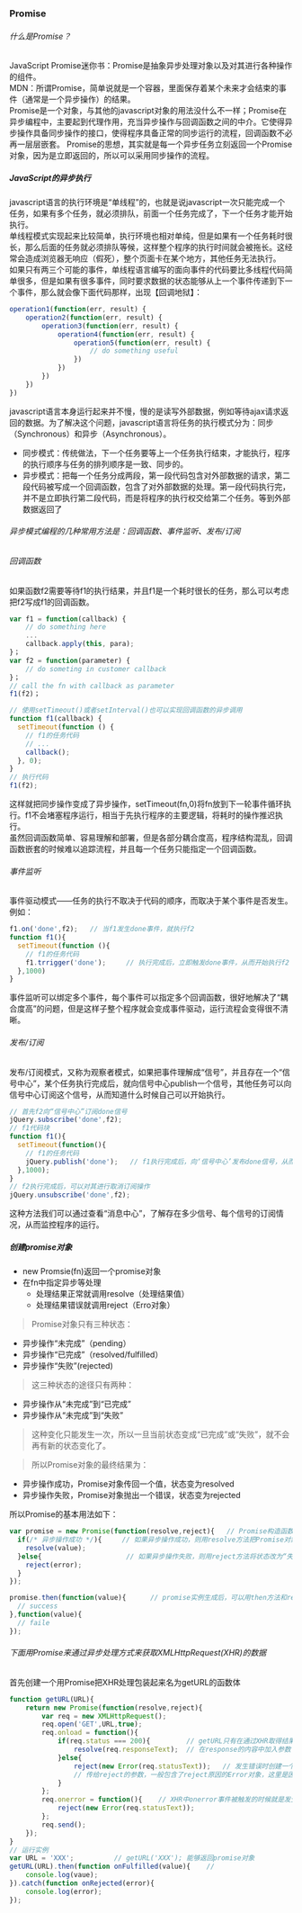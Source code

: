 ### Promise
###### 什么是Promise？
JavaScript Promise迷你书：Promise是抽象异步处理对象以及对其进行各种操作的组件。  <br>
MDN：所谓Promise，简单说就是一个容器，里面保存着某个未来才会结束的事件（通常是一个异步操作）的结果。 <br>
Promise是一个对象，与其他的javascript对象的用法没什么不一样；Promise在异步编程中，主要起到代理作用，充当异步操作与回调函数之间的中介。它使得异步操作具备同步操作的接口，使得程序具备正常的同步运行的流程，回调函数不必再一层层嵌套。
Promise的思想，其实就是每一个异步任务立刻返回一个Promise对象，因为是立即返回的，所以可以采用同步操作的流程。
##### JavaScript的异步执行
javascript语言的执行环境是“单线程”的，也就是说javascript一次只能完成一个任务，如果有多个任务，就必须排队，前面一个任务完成了，下一个任务才能开始执行。 <br>
单线程模式实现起来比较简单，执行环境也相对单纯，但是如果有一个任务耗时很长，那么后面的任务就必须排队等候，这样整个程序的执行时间就会被拖长。这经常会造成浏览器无响应（假死），整个页面卡在某个地方，其他任务无法执行。 <br>
如果只有两三个可能的事件，单线程语言编写的面向事件的代码要比多线程代码简单很多，但是如果有很多事件，同时要求数据的状态能够从上一个事件传递到下一个事件，那么就会像下面代码那样，出现【回调地狱】：
```javascript
operation1(function(err, result) {
    operation2(function(err, result) {
        operation3(function(err, result) {
            operation4(function(err, result) {
                operation5(function(err, result) {
                    // do something useful
                })
            })
        })
    })
})
```
javascript语言本身运行起来并不慢，慢的是读写外部数据，例如等待ajax请求返回的数据。为了解决这个问题，javascript语言将任务的执行模式分为：同步（Synchronous）和异步（Asynchronous）。
* 同步模式：传统做法，下一个任务要等上一个任务执行结束，才能执行，程序的执行顺序与任务的排列顺序是一致、同步的。
* 异步模式：把每一个任务分成两段，第一段代码包含对外部数据的请求，第二段代码被写成一个回调函数，包含了对外部数据的处理。第一段代码执行完，并不是立即执行第二段代码，而是将程序的执行权交给第二个任务。等到外部数据返回了

###### 异步模式编程的几种常用方法是：回调函数、事件监听、发布/订阅
###### 回调函数
如果函数f2需要等待f1的执行结果，并且f1是一个耗时很长的任务，那么可以考虑把f2写成f1的回调函数。
```javascript
var f1 = function(callback) {
    // do something here
    ...
    callback.apply(this, para);
}；
var f2 = function(parameter) {
    // do someting in customer callback
}；
// call the fn with callback as parameter
f1(f2)；

// 使用setTimeout()或者setInterval()也可以实现回调函数的异步调用
function f1(callback) {
  setTimeout(function () {
    // f1的任务代码
    // ...
    callback();
  }, 0);
}
// 执行代码
f1(f2);
```
这样就把同步操作变成了异步操作，setTimeout(fn,0)将fn放到下一轮事件循环执行。f1不会堵塞程序运行，相当于先执行程序的主要逻辑，将耗时的操作推迟执行。 <br>
虽然回调函数简单、容易理解和部署，但是各部分耦合度高，程序结构混乱，回调函数嵌套的时候难以追踪流程，并且每一个任务只能指定一个回调函数。

###### 事件监听
事件驱动模式——任务的执行不取决于代码的顺序，而取决于某个事件是否发生。例如：
```javascript
f1.on('done',f2);   // 当f1发生done事件，就执行f2
function f1(){
  setTimeout(function (){
    // f1的任务代码
    f1.trrigger('done');     // 执行完成后，立即触发done事件，从而开始执行f2
  },1000)
}
```
事件监听可以绑定多个事件，每个事件可以指定多个回调函数，很好地解决了“耦合度高”的问题，但是这样子整个程序就会变成事件驱动，运行流程会变得很不清晰。

###### 发布/订阅
发布/订阅模式，又称为观察者模式，如果把事件理解成“信号”，并且存在一个“信号中心”，某个任务执行完成后，就向信号中心publish一个信号，其他任务可以向信号中心订阅这个信号，从而知道什么时候自己可以开始执行。
```javascript
// 首先f2向“信号中心”订阅done信号
jQuery.subscribe('done',f2);
// f1代码块
function f1(){
  setTimeout(function(){
    // f1的任务代码
    jQuery.publish('done');   // f1执行完成后，向‘信号中心’发布done信号，从而引发f2的执行
  },1000);
}
// f2执行完成后，可以对其进行取消订阅操作
jQuery.unsubscribe('done',f2);
```
这种方法我们可以通过查看“消息中心”，了解存在多少信号、每个信号的订阅情况，从而监控程序的运行。


##### 创建promise对象
* new Promsie(fn)返回一个promise对象 <br>
* 在fn中指定异步等处理
    * 处理结果正常就调用resolve（处理结果值）
    * 处理结果错误就调用reject（Erro对象） <br>
    

> Promise对象只有三种状态：
* 异步操作“未完成”（pending）
* 异步操作“已完成”（resolved/fulfilled）
* 异步操作“失败”(rejected)  <br>

> 这三种状态的途径只有两种：
* 异步操作从“未完成”到“已完成”
* 异步操作从“未完成”到“失败”  <br>

> 这种变化只能发生一次，所以一旦当前状态变成“已完成”或“失败”，就不会再有新的状态变化了。 <br>

> 所以Promise对象的最终结果为：
* 异步操作成功，Promise对象传回一个值，状态变为resolved
* 异步操作失败，Promise对象抛出一个错误，状态变为rejected  <br>

所以Promise的基本用法如下：
```javascript
var promise = new Promise(function(resolve,reject){   // Promise构造函数接受一个函数作为参数，该函数的两个参数分别是resolve方法和reject
  if(/* 异步操作成功 */){     // 如果异步操作成功，则用resolve方法把Promise对象的状态变为“成功”（即从pending变为resolved）
    resolve(value);
  }else{                     // 如果异步操作失败，则用reject方法将状态改为“失败”（即从pending变为rejected）
    reject(error);
  }
});

promise.then(function(value){      // promise实例生成后，可以用then方法和reject方法的回调函数
  // success
},function(value){
  // faile
});
```
###### 下面用Promise来通过异步处理方式来获取XMLHttpRequest(XHR)的数据
首先创建一个用Promise把XHR处理包装起来名为getURL的函数体
```javascript
function getURL(URL){
    return new Promise(function(resolve,reject){
        var req = new XMLHttpRequest();
        req.open('GET',URL,true);
        req.onload = function(){
            if(req.status === 200){         // getURL只有在通过XHR取得结果状态为200时才会调用resolve
                resolve(req.responseText);  // 在response的内容中加入参数（resolve方法的参数没有特别规定，基本上把要传给回调函数参数放进去就可以了，then方法就可以接收到这个参数）
            }else{
                reject(new Error(req.statusText));   // 发生错误时创建一个Error对象后再将具体的值传进去（传给reject的参数也没有特别规定，一般只要是Error对象就可以了）
                // 传给reject的参数，一般包含了reject原因的Error对象，这里是因为状态值不为200所以被reject，所以reject中放入statusText（该参数能被then方法的第二个参数或catch方法中使用）
            }
        };
        req.onerror = function(){    // XHR中onerror事件被触发的时候就是发生错误，调用reject
            reject(new Error(req.statusText));
        };
        req.send();
    });
}
// 运行实例
var URL = 'XXX';          // getURL('XXX'); 能够返回promise对象
getURL(URL).then(function onFulfilled(value){    // 
    console.log(vaue);
}).catch(function onRejected(error){
    console.log(error);
});
```





























